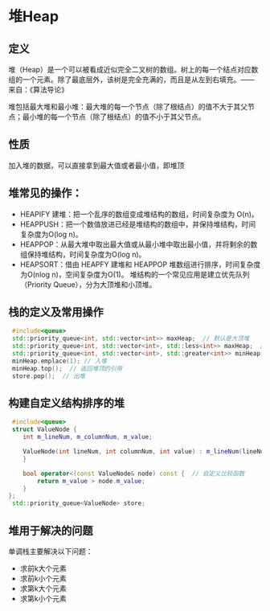 # 堆Heap

## 定义
堆（Heap）是一个可以被看成近似完全二叉树的数组。树上的每一个结点对应数组的一个元素。除了最底层外，该树是完全充满的，而且是从左到右填充。—— 来自：《算法导论》

堆包括最大堆和最小堆：最大堆的每一个节点（除了根结点）的值不大于其父节点；最小堆的每一个节点（除了根结点）的值不小于其父节点。

## 性质
加入堆的数据，可以直接拿到最大值或者最小值，即堆顶

## 堆常见的操作：

+ HEAPIFY 建堆：把一个乱序的数组变成堆结构的数组，时间复杂度为 O(n)。
+ HEAPPUSH：把一个数值放进已经是堆结构的数组中，并保持堆结构，时间复杂度为O(log n)。
+ HEAPPOP：从最大堆中取出最大值或从最小堆中取出最小值，并将剩余的数组保持堆结构，时间复杂度为O(log n)。
+ HEAPSORT：借由 HEAPFY 建堆和 HEAPPOP 堆数组进行排序，时间复杂度为O(nlog n)，空间复杂度为O(1)。
堆结构的一个常见应用是建立优先队列（Priority Queue），分为大顶堆和小顶堆。

## 栈的定义及常用操作

```cpp
 #include<queue>
 std::priority_queue<int, std::vector<int>> maxHeap;  // 默认是大顶堆
 std::priority_queue<int, std::vector<int>, std::less<int>> maxHeap;  // 大顶堆
 std::priority_queue<int, std::vector<int>, std::greater<int>> minHeap;  // 小顶堆
 minHeap.emplace(1); // 入堆
 minHeap.top();  // 返回堆顶的引用
 store.pop();  // 出堆
```

## 构建自定义结构排序的堆
```cpp
 #include<queue>
 struct ValueNode {
	int m_lineNum, m_columnNum, m_value;

	ValueNode(int lineNum, int columnNum, int value) : m_lineNum(lineNum), m_columnNum(columnNum), m_value(value) {
	}

	bool operator<(const ValueNode& node) const {  // 自定义比较函数
		return m_value > node.m_value;
	}
};
 std::priority_queue<ValueNode> store;
```

## 堆用于解决的问题
单调栈主要解决以下问题：
+ 求前k大个元素
+ 求前k小个元素
+ 求第k大个元素
+ 求第k小个元素
